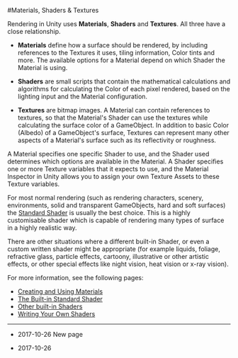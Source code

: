 #Materials, Shaders & Textures

Rendering in Unity uses **Materials**, **Shaders** and **Textures**. All three have a close relationship.

* **Materials** define how a surface should be rendered, by including references to the Textures it uses, tiling information, Color tints and more. The available options for a Material depend on which Shader the Material is using.

* **Shaders** are small scripts that contain the mathematical calculations and algorithms for calculating the Color of each pixel rendered, based on the lighting input and the Material configuration.

* **Textures** are bitmap images. A Material can contain references to textures, so that the Material's Shader can use the textures while calculating the surface color of a GameObject. In addition to basic Color (Albedo) of a GameObject's surface, Textures can represent many other aspects of a Material's surface such as its reflectivity or roughness.

A Material specifies one specific Shader to use, and the Shader used determines which options are available in the Material. A Shader specifies one or more Texture variables that it expects to use, and the Material Inspector in Unity allows you to assign your own Texture Assets to these Texture variables.

For most normal rendering (such as rendering characters, scenery, environments, solid and transparent GameObjects, hard and soft surfaces) the [Standard Shader](shader-StandardShader) is usually the best choice. This is a highly customisable shader which is capable of rendering many types of surface in a highly realistic way. 

There are other situations where a different built-in Shader, or even a custom written shader might be appropriate (for example liquids, foliage, refractive glass, particle effects, cartoony, illustrative or other artistic effects, or other special effects like night vision, heat vision or x-ray vision). 

For more information, see the following pages:

* [Creating and Using Materials](Materials)
* [The Built-in Standard Shader](shader-StandardShader)
* [Other built-in Shaders](Built-inShaderGuide)
* [Writing Your Own Shaders](ShadersOverview)

---

* <span class="page-history">2017-10-26 New page</span>

* <span class="page-edit">2017-10-26 <!-- include IncludeTextAmendPageSomeEdit --></span>

